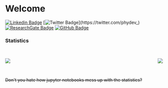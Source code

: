 # Welcome
[![Linkedin Badge](https://img.shields.io/badge/-Mauricio-blue?style=flat&logo=Linkedin&logoColor=white&link=https://www.linkedin.com/in/mm-soares/)](https://www.linkedin.com/in/mm-soares/)
[![Twitter Badge](https://img.shields.io/badge/-@phydev_-1ca0f1?style=flat&labelColor=1ca0f1&logo=twitter&logoColor=white&link=https://twitter.com/phydev_)](https://twitter.com/phydev_)
[![ResearchGate Badge](https://img.shields.io/badge/Research-Gate-9cf)](https://www.researchgate.net/profile/Mauricio-Moreira-Soares)
[![GitHub Badge](https://img.shields.io/github/followers/Kur1sutaru?style=social)](https://github.com/phydev)

### Statistics
<br>
<p align = "left">
 <img src = "https://github-readme-stats.vercel.app/api?username=phydev&show_icons=true&theme=">
  <img align="right" src="https://github-readme-stats.vercel.app/api/top-langs/?username=phydev&theme=&show_icons=true&hide_border=true&layout=compact" />
</p>
<br/>
<p> <strike>Don't you hate how jupyter notebooks mess up with the statistics?</strike> <p>
